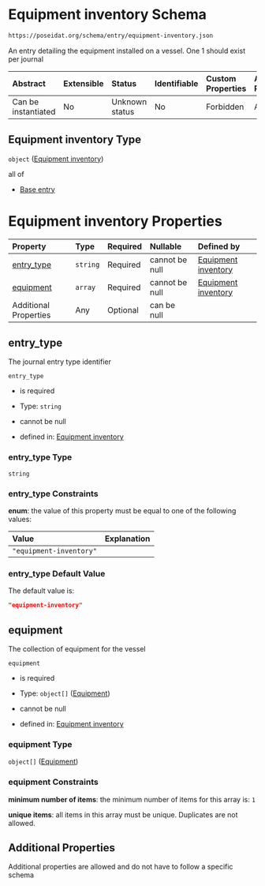 # Equipment inventory Schema

```txt
https://poseidat.org/schema/entry/equipment-inventory.json
```

An entry detailing the equipment installed on a vessel. One 1 should exist per journal

| Abstract            | Extensible | Status         | Identifiable | Custom Properties | Additional Properties | Access Restrictions | Defined In                                                                                |
| :------------------ | :--------- | :------------- | :----------- | :---------------- | :-------------------- | :------------------ | :---------------------------------------------------------------------------------------- |
| Can be instantiated | No         | Unknown status | No           | Forbidden         | Allowed               | none                | [equipment-inventory.json](schemas/entry/equipment-inventory.json "open original schema") |

## Equipment inventory Type

`object` ([Equipment inventory](equipment-inventory.md))

all of

*   [Base entry](arrival-allof-base-entry.md "check type definition")

# Equipment inventory Properties

| Property                  | Type     | Required | Nullable       | Defined by                                                                                                                                                     |
| :------------------------ | :------- | :------- | :------------- | :------------------------------------------------------------------------------------------------------------------------------------------------------------- |
| [entry_type](#entry_type) | `string` | Required | cannot be null | [Equipment inventory](equipment-inventory-properties-entry_type.md "https://poseidat.org/schema/entry/equipment-inventory.json#/properties/entry_type")        |
| [equipment](#equipment)   | `array`  | Required | cannot be null | [Equipment inventory](equipment-inventory-properties-equipment-on-board.md "https://poseidat.org/schema/entry/equipment-inventory.json#/properties/equipment") |
| Additional Properties     | Any      | Optional | can be null    |                                                                                                                                                                |

## entry_type

The journal entry type identifier

`entry_type`

*   is required

*   Type: `string`

*   cannot be null

*   defined in: [Equipment inventory](equipment-inventory-properties-entry_type.md "https://poseidat.org/schema/entry/equipment-inventory.json#/properties/entry_type")

### entry_type Type

`string`

### entry_type Constraints

**enum**: the value of this property must be equal to one of the following values:

| Value                   | Explanation |
| :---------------------- | :---------- |
| `"equipment-inventory"` |             |

### entry_type Default Value

The default value is:

```json
"equipment-inventory"
```

## equipment

The collection of equipment for the vessel

`equipment`

*   is required

*   Type: `object[]` ([Equipment](equipment-inventory-properties-equipment-on-board-equipment.md))

*   cannot be null

*   defined in: [Equipment inventory](equipment-inventory-properties-equipment-on-board.md "https://poseidat.org/schema/entry/equipment-inventory.json#/properties/equipment")

### equipment Type

`object[]` ([Equipment](equipment-inventory-properties-equipment-on-board-equipment.md))

### equipment Constraints

**minimum number of items**: the minimum number of items for this array is: `1`

**unique items**: all items in this array must be unique. Duplicates are not allowed.

## Additional Properties

Additional properties are allowed and do not have to follow a specific schema
